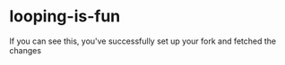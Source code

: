 # looping-is-fun

If you can see this, you've successfully set up your fork and fetched the changes
